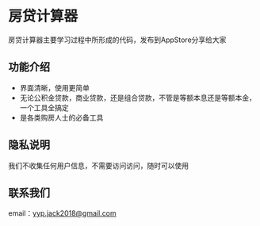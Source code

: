 # 房贷计算器
房贷计算器主要学习过程中所形成的代码，发布到AppStore分享给大家

## 功能介绍
- 界面清晰，使用更简单
- 无论公积金贷款，商业贷款，还是组合贷款，不管是等额本息还是等额本金，一个工具全搞定
- 是各类购房人士的必备工具

## 隐私说明
我们不收集任何用户信息，不需要访问访问，随时可以使用


## 联系我们
email：yyp.jack2018@gmail.com

